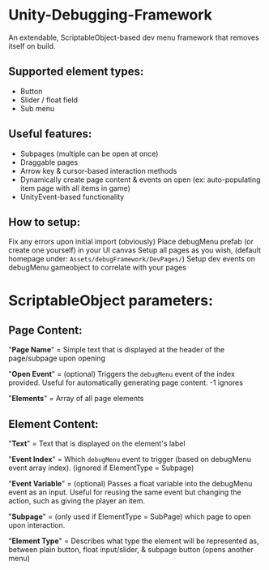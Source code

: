 # Unity-Debugging-Framework
An extendable, ScriptableObject-based dev menu framework that removes itself on build.

## Supported element types:
- Button
- Slider / float field
- Sub menu

## Useful features:
- Subpages (multiple can be open at once)
- Draggable pages
- Arrow key & cursor-based interaction methods
- Dynamically create page content & events on open (ex: auto-populating item page with all items in game)
- UnityEvent-based functionality

## How to setup:
Fix any errors upon initial import (obviously)
Place debugMenu prefab (or create one yourself) in your UI canvas
Setup all pages as you wish, (default homepage under: `Assets/debugFramework/DevPages/`)
Setup dev events on debugMenu gameobject to correlate with your pages

# ScriptableObject parameters:
## Page Content:
"**Page Name**" = Simple text that is displayed at the header of the page/subpage upon opening

"**Open Event**" = (optional) Triggers the `debugMenu` event of the index provided. Useful for automatically generating page content. -1 ignores 

"**Elements**" = Array of all page elements

## Element Content:
"**Text**" = Text that is displayed on the element's label

"**Event Index**" = Which `debugMenu` event to trigger (based on debugMenu event array index). (ignored if ElementType = Subpage)

"**Event Variable**" = (optional) Passes a float variable into the debugMenu event as an input. Useful for reusing the same event but changing the action, such as giving the player an item.

"**Subpage**" = (only used if ElementType = SubPage) which page to open upon interaction.

"**Element Type**" = Describes what type the element will be represented as, between plain button, float input/slider, & subpage button (opens another menu)
